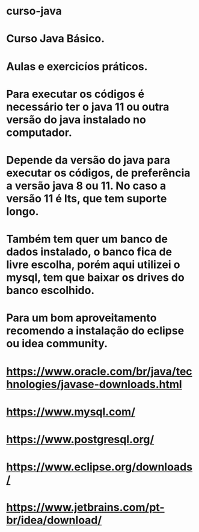 # curso-java
# Curso Java Básico.
# Aulas e exercicíos práticos.
# Para executar os códigos é necessário ter o java 11 ou outra versão do java instalado no computador.
# Depende da versão do java para executar os códigos, de preferência a versão java 8 ou 11. No caso a versão 11 é lts, que tem suporte longo.
# Também tem quer um banco de dados instalado, o banco fica de livre escolha, porém aqui utilizei o mysql, tem que baixar os drives do banco escolhido.
# Para um bom aproveitamento recomendo a instalação do eclipse ou idea community.
# https://www.oracle.com/br/java/technologies/javase-downloads.html
# https://www.mysql.com/
# https://www.postgresql.org/
# https://www.eclipse.org/downloads/
# https://www.jetbrains.com/pt-br/idea/download/

